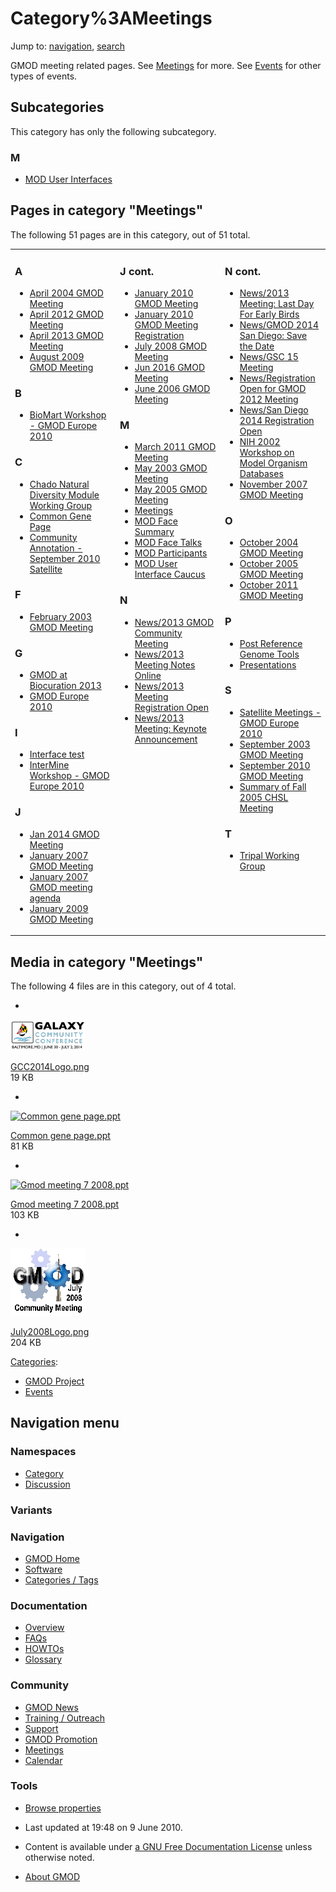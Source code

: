 



<span id="top"></span>




# <span dir="auto">Category%3AMeetings</span>






Jump to: [navigation](#mw-navigation), [search](#p-search)


GMOD meeting related pages. See [Meetings](Meetings "Meetings") for
more. See [Events](Category%3AEvents "Category%3AEvents") for other types of
events.


## Subcategories

This category has only the following subcategory.



### M

- [MOD User
  Interfaces](Category%3AMOD_User_Interfaces "Category%3AMOD User Interfaces")




## Pages in category "Meetings"

The following 51 pages are in this category, out of 51 total.



<table style="width: 100%;">
<colgroup>
<col style="width: 33%" />
<col style="width: 33%" />
<col style="width: 33%" />
</colgroup>
<tbody>
<tr class="odd" style="vertical-align: top;">
<td style="width: 33.3%"><h3 id="a">A</h3>
<ul>
<li><a href="April_2004_GMOD_Meeting"
title="April 2004 GMOD Meeting">April 2004 GMOD Meeting</a></li>
<li><a href="April_2012_GMOD_Meeting"
title="April 2012 GMOD Meeting">April 2012 GMOD Meeting</a></li>
<li><a href="April_2013_GMOD_Meeting"
title="April 2013 GMOD Meeting">April 2013 GMOD Meeting</a></li>
<li><a href="August_2009_GMOD_Meeting"
title="August 2009 GMOD Meeting">August 2009 GMOD Meeting</a></li>
</ul>
<h3 id="b">B</h3>
<ul>
<li><a href="BioMart_Workshop_-_GMOD_Europe_2010"
title="BioMart Workshop - GMOD Europe 2010">BioMart Workshop - GMOD
Europe 2010</a></li>
</ul>
<h3 id="c">C</h3>
<ul>
<li><a href="Chado_Natural_Diversity_Module_Working_Group"
title="Chado Natural Diversity Module Working Group">Chado Natural
Diversity Module Working Group</a></li>
<li><a href="Common_Gene_Page" title="Common Gene Page">Common Gene
Page</a></li>
<li><a href="Community_Annotation_-_September_2010_Satellite"
title="Community Annotation - September 2010 Satellite">Community
Annotation - September 2010 Satellite</a></li>
</ul>
<h3 id="f">F</h3>
<ul>
<li><a href="February_2003_GMOD_Meeting"
title="February 2003 GMOD Meeting">February 2003 GMOD Meeting</a></li>
</ul>
<h3 id="g">G</h3>
<ul>
<li><a href="GMOD_at_Biocuration_2013"
title="GMOD at Biocuration 2013">GMOD at Biocuration 2013</a></li>
<li><a href="GMOD_Europe_2010" title="GMOD Europe 2010">GMOD Europe
2010</a></li>
</ul>
<h3 id="i">I</h3>
<ul>
<li><a href="Interface_test" title="Interface test">Interface
test</a></li>
<li><a href="InterMine_Workshop_-_GMOD_Europe_2010"
title="InterMine Workshop - GMOD Europe 2010">InterMine Workshop - GMOD
Europe 2010</a></li>
</ul>
<h3 id="j">J</h3>
<ul>
<li><a href="Jan_2014_GMOD_Meeting" title="Jan 2014 GMOD Meeting">Jan
2014 GMOD Meeting</a></li>
<li><a href="January_2007_GMOD_Meeting"
title="January 2007 GMOD Meeting">January 2007 GMOD Meeting</a></li>
<li><a href="January_2007_GMOD_meeting_agenda"
title="January 2007 GMOD meeting agenda">January 2007 GMOD meeting
agenda</a></li>
<li><a href="January_2009_GMOD_Meeting"
title="January 2009 GMOD Meeting">January 2009 GMOD Meeting</a></li>
</ul></td>
<td style="width: 33.3%"><h3 id="j-cont.">J cont.</h3>
<ul>
<li><a href="January_2010_GMOD_Meeting"
title="January 2010 GMOD Meeting">January 2010 GMOD Meeting</a></li>
<li><span class="redirect-in-category"><a
href="January_2010_GMOD_Meeting_Registration" class="mw-redirect"
title="January 2010 GMOD Meeting Registration">January 2010 GMOD Meeting
Registration</a></span></li>
<li><a href="July_2008_GMOD_Meeting" title="July 2008 GMOD Meeting">July
2008 GMOD Meeting</a></li>
<li><a href="Jun_2016_GMOD_Meeting" title="Jun 2016 GMOD Meeting">Jun
2016 GMOD Meeting</a></li>
<li><a href="June_2006_GMOD_Meeting" title="June 2006 GMOD Meeting">June
2006 GMOD Meeting</a></li>
</ul>
<h3 id="m-1">M</h3>
<ul>
<li><a href="March_2011_GMOD_Meeting"
title="March 2011 GMOD Meeting">March 2011 GMOD Meeting</a></li>
<li><a href="May_2003_GMOD_Meeting" title="May 2003 GMOD Meeting">May
2003 GMOD Meeting</a></li>
<li><a href="May_2005_GMOD_Meeting" title="May 2005 GMOD Meeting">May
2005 GMOD Meeting</a></li>
<li><a href="Meetings" title="Meetings">Meetings</a></li>
<li><a href="MOD_Face_Summary" title="MOD Face Summary">MOD Face
Summary</a></li>
<li><a href="MOD_Face_Talks" title="MOD Face Talks">MOD Face
Talks</a></li>
<li><a href="MOD_Participants" title="MOD Participants">MOD
Participants</a></li>
<li><a href="MOD_User_Interface_Caucus"
title="MOD User Interface Caucus">MOD User Interface Caucus</a></li>
</ul>
<h3 id="n">N</h3>
<ul>
<li><a href="News/2013_GMOD_Community_Meeting"
title="News/2013 GMOD Community Meeting">News/2013 GMOD Community
Meeting</a></li>
<li><a href="News/2013_Meeting_Notes_Online"
title="News/2013 Meeting Notes Online">News/2013 Meeting Notes
Online</a></li>
<li><a href="News/2013_Meeting_Registration_Open"
title="News/2013 Meeting Registration Open">News/2013 Meeting
Registration Open</a></li>
<li><a href="News/2013_Meeting%3A_Keynote_Announcement"
title="News/2013 Meeting: Keynote Announcement">News/2013 Meeting:
Keynote Announcement</a></li>
</ul></td>
<td style="width: 33.3%"><h3 id="n-cont.">N cont.</h3>
<ul>
<li><a href="News/2013_Meeting%3A_Last_Day_For_Early_Birds"
title="News/2013 Meeting: Last Day For Early Birds">News/2013 Meeting:
Last Day For Early Birds</a></li>
<li><a href="News/GMOD_2014_San_Diego%3A_Save_the_Date"
title="News/GMOD 2014 San Diego: Save the Date">News/GMOD 2014 San
Diego: Save the Date</a></li>
<li><a href="News/GSC_15_Meeting" title="News/GSC 15 Meeting">News/GSC
15 Meeting</a></li>
<li><a href="News/Registration_Open_for_GMOD_2012_Meeting"
title="News/Registration Open for GMOD 2012 Meeting">News/Registration
Open for GMOD 2012 Meeting</a></li>
<li><a href="News/San_Diego_2014_Registration_Open"
title="News/San Diego 2014 Registration Open">News/San Diego 2014
Registration Open</a></li>
<li><a href="NIH_2002_Workshop_on_Model_Organism_Databases"
title="NIH 2002 Workshop on Model Organism Databases">NIH 2002 Workshop
on Model Organism Databases</a></li>
<li><a href="November_2007_GMOD_Meeting"
title="November 2007 GMOD Meeting">November 2007 GMOD Meeting</a></li>
</ul>
<h3 id="o">O</h3>
<ul>
<li><a href="October_2004_GMOD_Meeting"
title="October 2004 GMOD Meeting">October 2004 GMOD Meeting</a></li>
<li><a href="October_2005_GMOD_Meeting"
title="October 2005 GMOD Meeting">October 2005 GMOD Meeting</a></li>
<li><a href="October_2011_GMOD_Meeting"
title="October 2011 GMOD Meeting">October 2011 GMOD Meeting</a></li>
</ul>
<h3 id="p">P</h3>
<ul>
<li><a href="Post_Reference_Genome_Tools"
title="Post Reference Genome Tools">Post Reference Genome Tools</a></li>
<li><a href="Presentations" title="Presentations">Presentations</a></li>
</ul>
<h3 id="s">S</h3>
<ul>
<li><a href="Satellite_Meetings_-_GMOD_Europe_2010"
title="Satellite Meetings - GMOD Europe 2010">Satellite Meetings - GMOD
Europe 2010</a></li>
<li><a href="September_2003_GMOD_Meeting"
title="September 2003 GMOD Meeting">September 2003 GMOD Meeting</a></li>
<li><a href="September_2010_GMOD_Meeting"
title="September 2010 GMOD Meeting">September 2010 GMOD Meeting</a></li>
<li><a href="Summary_of_Fall_2005_CHSL_Meeting"
title="Summary of Fall 2005 CHSL Meeting">Summary of Fall 2005 CHSL
Meeting</a></li>
</ul>
<h3 id="t">T</h3>
<ul>
<li><a href="Tripal_Working_Group" title="Tripal Working Group">Tripal
Working Group</a></li>
</ul></td>
</tr>
</tbody>
</table>




## Media in category "Meetings"

The following 4 files are in this category, out of 4 total.

- 

  

  

  <a href="File:GCC2014Logo.png" class="image"><img
  src="https://raw.githubusercontent.com/GMOD/gmod.github.io/main/mediawiki/images/thumb/a/a4/GCC2014Logo.png/120px-GCC2014Logo.png"
  width="120" height="50" alt="GCC2014Logo.png" /></a>

  

  

  

  [GCC2014Logo.png](File:GCC2014Logo.png "File:GCC2014Logo.png")  
  19 KB  

  

  

- 

  

  

  <a href="File:Common_gene_page.ppt" class="image"><img
  src="../mediawiki/skins/common/images/icons/fileicon.png" width="120"
  height="120" alt="Common gene page.ppt" /></a>

  

  

  

  [Common gene
  page.ppt](File:Common_gene_page.ppt "File:Common gene page.ppt")  
  81 KB  

  

  

- 

  

  

  <a href="File:Gmod_meeting_7_2008.ppt" class="image"><img
  src="../mediawiki/skins/common/images/icons/fileicon.png" width="120"
  height="120" alt="Gmod meeting 7 2008.ppt" /></a>

  

  

  

  [Gmod meeting 7
  2008.ppt](File:Gmod_meeting_7_2008.ppt "File:Gmod meeting 7 2008.ppt")  
  103 KB  

  

  

- 

  

  

  <a href="File:July2008Logo.png" class="image"><img
  src="https://raw.githubusercontent.com/GMOD/gmod.github.io/main/mediawiki/images/thumb/6/6a/July2008Logo.png/120px-July2008Logo.png"
  width="120" height="108" alt="July2008Logo.png" /></a>

  

  

  

  [July2008Logo.png](File:July2008Logo.png "File:July2008Logo.png")  
  204 KB  

  

  





[Categories](Special%3ACategories "Special%3ACategories"):

- [GMOD Project](Category%3AGMOD_Project "Category%3AGMOD Project")
- [Events](Category%3AEvents "Category%3AEvents")






## Navigation menu



### Namespaces

- <span id="ca-nstab-category"><a href="Category%3AMeetings" accesskey="c"
  title="View the category page [c]">Category</a></span>
- <span id="ca-talk"><a
  href="http://gmod.org/mediawiki/index.php?title=Category_talk:Meetings&amp;action=edit&amp;redlink=1"
  accesskey="t"
  title="Discussion about the content page [t]">Discussion</a></span>


### 

### Variants[](#)








<a href="Main_Page"
style="background-image: url(../images/GMOD-cogs.png);"
title="Visit the main page"></a>


### Navigation



- <span id="n-GMOD-Home">[GMOD Home](Main_Page)</span>
- <span id="n-Software">[Software](GMOD_Components)</span>
- <span id="n-Categories-.2F-Tags">[Categories /
  Tags](Categories)</span>




### Documentation



- <span id="n-Overview">[Overview](Overview)</span>
- <span id="n-FAQs">[FAQs](Category%3AFAQ)</span>
- <span id="n-HOWTOs">[HOWTOs](Category%3AHOWTO)</span>
- <span id="n-Glossary">[Glossary](Glossary)</span>




### Community



- <span id="n-GMOD-News">[GMOD News](GMOD_News)</span>
- <span id="n-Training-.2F-Outreach">[Training /
  Outreach](Training_and_Outreach)</span>
- <span id="n-Support">[Support](Support)</span>
- <span id="n-GMOD-Promotion">[GMOD Promotion](GMOD_Promotion)</span>
- <span id="n-Meetings">[Meetings](Meetings)</span>
- <span id="n-Calendar">[Calendar](Calendar)</span>




### Tools

- <span id="t-smwbrowselink"><a href="Special%3ABrowse/Category%3AMeetings" rel="smw-browse">Browse
  properties</a></span>



- <span id="footer-info-lastmod">Last updated at 19:48 on 9 June
  2010.</span>
<!-- - <span id="footer-info-viewcount">31,178 page views.</span> -->
- <span id="footer-info-copyright">Content is available under
  <a href="http://www.gnu.org/licenses/fdl-1.3.html" class="external"
  rel="nofollow">a GNU Free Documentation License</a> unless otherwise
  noted.</span>

<!-- -->

- <span id="footer-places-about">[About
  GMOD](GMOD%3AAbout "GMOD%3AAbout")</span>

<!-- -->




